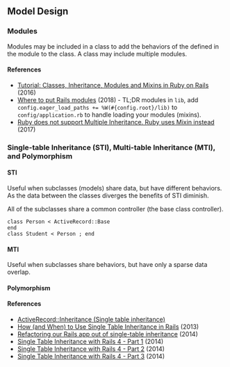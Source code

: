 ## Model Design

### Modules

Modules may be included in a class to add the behaviors of the defined in the module to the class. A class may include multiple modules.

#### References

* [Tutorial: Classes, Inheritance, Modules and Mixins in Ruby on Rails](https://www.webascender.com/blog/tutorial-classes-inheritance-modules-mixins-ruby-rails/) (2016)
* [Where to put Rails modules](https://www.codewithjason.com/put-rails-modules/) (2018) - TL;DR modules in `lib`, add `    config.eager_load_paths += %W(#{config.root}/lib)` to `config/application.rb` to handle loading your modules (mixins).
* [Ruby does not support Multiple Inheritance. Ruby uses Mixin instead](http://techenthu.in/2017/09/14/ruby-not-support-multiple-inheritance-ruby-uses-mixin-instead/) (2017)

### Single-table Inheritance (STI), Multi-table Inheritance (MTI), and Polymorphism

#### STI

Useful when subclasses (models) share data, but have different behaviors. As the data between the classes diverges the benefits of STI diminish.

All of the subclasses share a common controller (the base class controller).

```rails
class Person < ActiveRecord::Base
end
class Student < Person ; end
```

#### MTI

Useful when subclasses share behaviors, but have only a sparse data overlap.

#### Polymorphism

#### References

* [ActiveRecord::Inheritance (Single table inheritance)](https://api.rubyonrails.org/classes/ActiveRecord/Inheritance.html)
* [How (and When) to Use Single Table Inheritance in Rails](https://eewang.github.io/blog/2013/03/12/how-and-when-to-use-single-table-inheritance-in-rails/) (2013)
* [Refactoring our Rails app out of single-table inheritance](https://about.futurelearn.com/blog/refactoring-rails-sti) (2014)
* [Single Table Inheritance with Rails 4 - Part 1](https://devblast.com/b/single-table-inheritance-with-rails-4-part-1) (2014)
* [Single Table Inheritance with Rails 4 - Part 2](https://devblast.com/b/single-table-inheritance-with-rails-4-part-2) (2014)
* [Single Table Inheritance with Rails 4 - Part 3](https://devblast.com/b/single-table-inheritance-with-rails-4-part-3) (2014)
